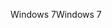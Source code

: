 <span data-ttu-id="6c4fd-101">Windows 7</span><span class="sxs-lookup"><span data-stu-id="6c4fd-101">Windows 7</span></span>